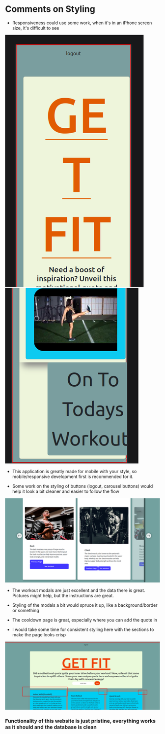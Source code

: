 # Comments on Styling

- Responsiveness could use some work, when it's in an iPhone screen size, it's difficult to see

<img src="./comments_assets/responsiveness.png"/>

<img src="./comments_assets/responsiveness2.png"/>

- This application is greatly made for mobile with your style, so mobile/responsive development first is recommended for it. 

- Some work on the styling of buttons (logout, carousel buttons) would help it look a bit cleaner and easier to follow the flow

<img src="./comments_assets/buttons.png"/>

- The workout modals are just excellent and the data there is great. Pictures might help, but the instructions are great. 

- Styling of the modals a bit would spruce it up, like a background/border or something

- The cooldown page is great, especially where you can add the quote in

- I would take some time for consistent styling here with the sections to make the page looks crisp

<img src="./comments_assets/cooldown.png"/>

### Functionality of this website is just pristine, everything works as it should and the database is clean